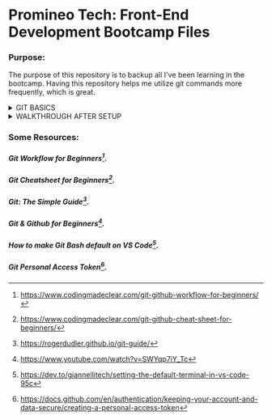 # Promineo Tech: Front-End Development Bootcamp Files

### Purpose:
The purpose of this repository is to backup all I've been learning in the bootcamp. 
Having this repository helps me utilize git commands more frequently, which is great.

<details><summary>GIT BASICS</summary>
<p>
  
#### Here are some basic Git commands to get started: 
  
- echo "***repository-name***" >> README.md
- git init
- git add README.md
- git commit -m "first commit"
- ***git remote add origin https://github.com/username/repository-name.git***
- git push -u origin main

</p>  
</details>

<details><summary>WALKTHROUGH AFTER SETUP</summary>
<p>

#### Cloning OR Steps to pull, rebase, commit, push 

1. Find a good spot on your computer, open Git Bash there, and clone the repository to your computer (you may need to log in)
```
git clone https://your-repo-name.git
```
2. Open the repository folder in VS Code
3. Create a folder with your name and inside that folder, create a .html and a .js file
4. Go into the .html file, type ! and hit Enter.
5. Add this line to your HTML file and replace your-js-file.js with the name of your .js file:
```
<script src=”your-js-file.js”></script>
```
6. Commit your changes
```
git add .
git commit -m “Added html and js”
```
7. Pull down any commits pushed up by others
```
git pull --rebase origin main
```
8. Push your commit to the online repository
```
git push -u origin main
```
9. Check that your folder and files are showing up in the online repository
10. Add some Javascript to your .js file. Maybe something like this:
```
console.log(“Hello developers!”);
```
11. Commit your new changes
```
git add .
git commit -m “Added console logging”
```
12. Pull down any commits pushed up by others
```
git pull --rebase
```
13. Push your commit to the online repository
```
git push
```
</p>  
</details>
 
### Some Resources:
##### Git Workflow for Beginners[^1].

##### Git Cheatsheet for Beginners[^2].

##### Git: The Simple Guide[^3].

##### Git & Github for Beginners[^4].

##### How to make Git Bash default on VS Code[^5].

##### Git Personal Access Token[^6].

[^1]: https://www.codingmadeclear.com/git-github-workflow-for-beginners/
[^2]: https://www.codingmadeclear.com/git-github-cheat-sheet-for-beginners/
[^3]: https://rogerdudler.github.io/git-guide/
[^4]: https://www.youtube.com/watch?v=SWYqp7iY_Tc
[^5]: https://dev.to/giannellitech/setting-the-default-terminal-in-vs-code-95c
[^6]: https://docs.github.com/en/authentication/keeping-your-account-and-data-secure/creating-a-personal-access-token
